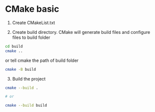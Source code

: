 # CMake basic

1. Create CMakeList.txt

2. Create build directory. CMake will generate build files and configure files to build folder

```sh
cd build
cmake ..
```

or tell cmake the path of build folder

```bash
cmake -B build
```

3. Build the project

```bash
cmake --build .

# or

cmake --build build
```
